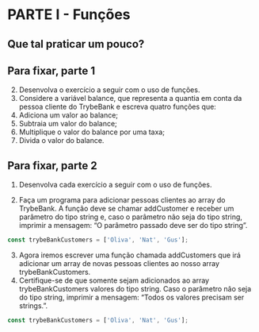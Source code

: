 # PARTE I - Funções

## Que tal praticar um pouco?

## Para fixar, parte 1
2. Desenvolva o exercício a seguir com o uso de funções.
3. Considere a variável balance, que representa a quantia em conta da pessoa cliente do TrybeBank e escreva quatro funções que:
4. Adiciona um valor ao balance;
5. Subtraia um valor do balance;
6. Multiplique o valor do balance por uma taxa;
7. Divida o valor do balance.


## Para fixar, parte 2
1. Desenvolva cada exercício a seguir com o uso de funções.

2. Faça um programa para adicionar pessoas clientes ao array do TrybeBank. A função deve se chamar addCustomer e receber um parâmetro do tipo string e, caso o parâmetro não seja do tipo string, imprimir a mensagem: “O parâmetro passado deve ser do tipo string”.

```javascript
const trybeBankCustomers = ['Oliva', 'Nat', 'Gus'];
```

3. Agora iremos escrever uma função chamada addCustomers que irá adicionar um array de novas pessoas clientes ao nosso array trybeBankCustomers.
4. Certifique-se de que somente sejam adicionados ao array trybeBankCustomers valores do tipo string. Caso o parâmetro não seja do tipo string, imprimir a mensagem: “Todos os valores precisam ser strings.”.

```javascript
const trybeBankCustomers = ['Oliva', 'Nat', 'Gus'];
```
